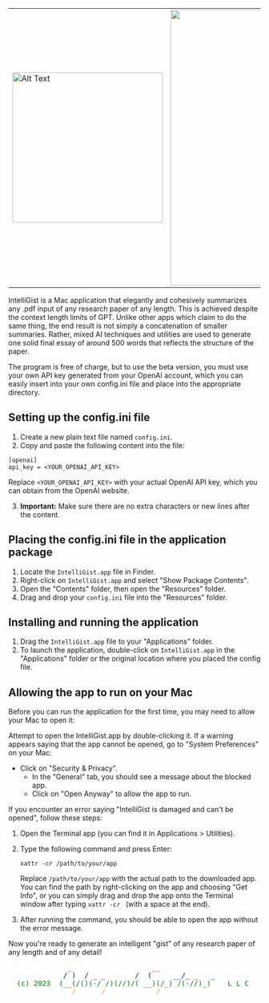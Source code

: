 
<table style="width: 100%;">
  <tr>
    <td style="text-align: left;">
      <img src="https://user-images.githubusercontent.com/12550831/235322400-fd10dd77-9d79-4813-9b56-873ff6c1a15e.png" alt="Alt Text" width="300">
    </td>
    <td style="text-align: right;">
      <img src="https://user-images.githubusercontent.com/12550831/235329063-7e8cd259-919c-4096-aef4-218a34da4056.png" width="550">
    </td>
  </tr>
</table>


IntelliGist is a Mac application that elegantly and cohesively summarizes any .pdf input of any research paper of any length. This is achieved despite the context length limits of GPT. Unlike other apps which claim to do the same thing, the end result is not simply a concatenation of smaller summaries. Rather, mixed AI techniques and utilities are used to generate one solid final essay of around 500 words that reflects the structure of the paper.

The program is free of charge, but to use the beta version, you must use your own API key generated from your OpenAI account, which you can easily insert into your own config.ini file and place into the appropriate directory.

## Setting up the config.ini file

1. Create a new plain text file named `config.ini`.
2. Copy and paste the following content into the file:

```
[openai]
api_key = <YOUR_OPENAI_API_KEY>
```

Replace `<YOUR_OPENAI_API_KEY>` with your actual OpenAI API key, which you can obtain from the OpenAI website.

3. **Important:** Make sure there are no extra characters or new lines after the content.

## Placing the config.ini file in the application package

1. Locate the `IntelliGist.app` file in Finder.
2. Right-click on `IntelliGist.app` and select "Show Package Contents".
3. Open the "Contents" folder, then open the "Resources" folder.
4. Drag and drop your `config.ini` file into the "Resources" folder.

## Installing and running the application

1. Drag the `IntelliGist.app` file to your "Applications" folder.
2. To launch the application, double-click on `IntelliGist.app` in the "Applications" folder or the original location where you placed the config file.

## Allowing the app to run on your Mac

Before you can run the application for the first time, you may need to allow your Mac to open it:

Attempt to open the IntelliGist.app by double-clicking it.
If a warning appears saying that the app cannot be opened, go to "System Preferences" on your Mac:
* Click on "Security & Privacy".
    * In the "General" tab, you should see a message about the blocked app.
    * Click on "Open Anyway" to allow the app to run.

If you encounter an error saying "IntelliGist is damaged and can't be opened", follow these steps:
1. Open the Terminal app (you can find it in Applications > Utilities).
2. Type the following command and press Enter:

   `xattr -cr /path/to/your/app`

   Replace `/path/to/your/app` with the actual path to the downloaded app. You can find the path by right-clicking on the app and choosing "Get Info", or you can simply drag and drop the app onto the Terminal window after typing `xattr -cr ` (with a space at the end).

3. After running the command, you should be able to open the app without the error message.

Now you're ready to generate an intelligent "gist" of any research paper of any length and of any detail!

<pre>
<span style="color: red;">              _                   __                                ,     ,</span>
<span style="color: blue;">             / )  / _ _       /  (     __/_ _   _                  (\____/)</span>
<span style="color: green;">  (c) 2023  (__(/()(-/ /)(//)/( __)(/_) /(-//)_)    L L C           (_oo_)</span>
<span style="color: orange;">               /      /            /                                  (O)</span>
<span style="color: purple;">                                                                    __||__    \)    </span>
<span style="color: brown;">                                                                 []/______\[] /</span>
<span style="color: red;">                                                                 / \______/ \/</span>
<span style="color: blue;">                                                                /    /__\         </span>
<span style="color: green;">                                                               (\   /____\</span>
</pre>
